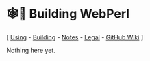 
🕸️🐪 Building WebPerl
===================

\[ [Using](using.html) -
[Building](building.html) -
[Notes](notes.html) -
[Legal](legal.html) -
[GitHub Wiki](https://github.com/haukex/webperl/wiki) \]


Nothing here yet.

